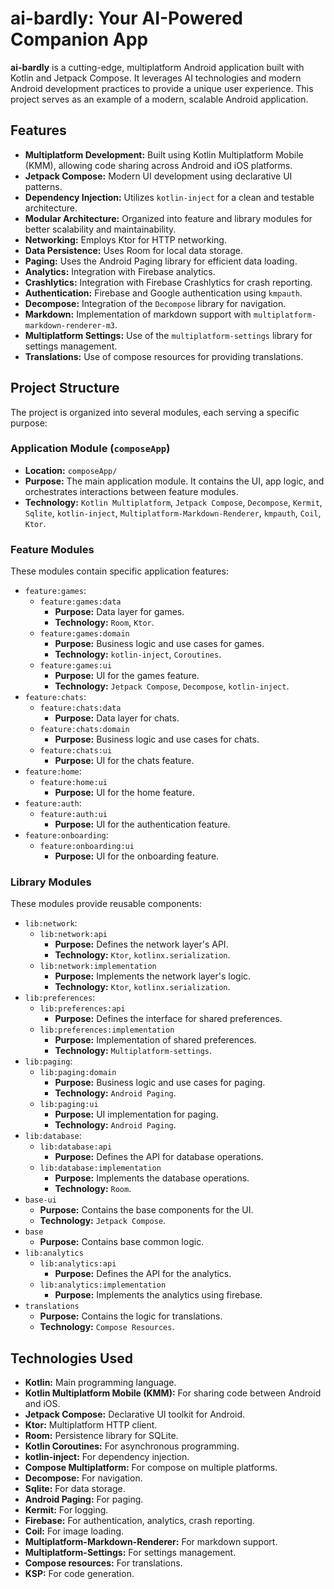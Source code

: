 # ai-bardly: Your AI-Powered Companion App

**ai-bardly** is a cutting-edge, multiplatform Android application built with Kotlin and Jetpack
Compose. It leverages AI technologies and modern Android development practices to provide a unique
user experience. This project serves as an example of a modern, scalable Android application.

## Features

- **Multiplatform Development:** Built using Kotlin Multiplatform Mobile (KMM), allowing code
  sharing across Android and iOS platforms.
- **Jetpack Compose:** Modern UI development using declarative UI patterns.
- **Dependency Injection:** Utilizes `kotlin-inject` for a clean and testable architecture.
- **Modular Architecture:** Organized into feature and library modules for better scalability and
  maintainability.
- **Networking:** Employs Ktor for HTTP networking.
- **Data Persistence:** Uses Room for local data storage.
- **Paging:** Uses the Android Paging library for efficient data loading.
- **Analytics:** Integration with Firebase analytics.
- **Crashlytics:** Integration with Firebase Crashlytics for crash reporting.
- **Authentication:** Firebase and Google authentication using `kmpauth`.
- **Decompose:** Integration of the `Decompose` library for navigation.
- **Markdown:** Implementation of markdown support with `multiplatform-markdown-renderer-m3`.
- **Multiplatform Settings:** Use of the `multiplatform-settings` library for settings management.
- **Translations:** Use of compose resources for providing translations.

## Project Structure

The project is organized into several modules, each serving a specific purpose:

### Application Module (`composeApp`)

- **Location:** `composeApp/`
- **Purpose:** The main application module. It contains the UI, app logic, and orchestrates
  interactions between feature modules.
- **Technology:** `Kotlin Multiplatform`, `Jetpack Compose`, `Decompose`, `Kermit`, `Sqlite`,
  `kotlin-inject`, `Multiplatform-Markdown-Renderer`, `kmpauth`, `Coil`, `Ktor`.

### Feature Modules

These modules contain specific application features:

- `feature:games`:
    - `feature:games:data`
        - **Purpose:** Data layer for games.
        - **Technology:** `Room`, `Ktor`.
    - `feature:games:domain`
        - **Purpose:** Business logic and use cases for games.
        - **Technology:** `kotlin-inject`, `Coroutines`.
    - `feature:games:ui`
        - **Purpose:** UI for the games feature.
        - **Technology:** `Jetpack Compose`, `Decompose`, `kotlin-inject`.
- `feature:chats`:
    - `feature:chats:data`
        - **Purpose:** Data layer for chats.
    - `feature:chats:domain`
        - **Purpose:** Business logic and use cases for chats.
    - `feature:chats:ui`
        - **Purpose:** UI for the chats feature.
- `feature:home`:
    - `feature:home:ui`
        - **Purpose:** UI for the home feature.
- `feature:auth`:
    - `feature:auth:ui`
        - **Purpose:** UI for the authentication feature.
- `feature:onboarding`:
    - `feature:onboarding:ui`
        - **Purpose:** UI for the onboarding feature.

### Library Modules

These modules provide reusable components:

- `lib:network`:
    - `lib:network:api`
        - **Purpose:** Defines the network layer's API.
        - **Technology:** `Ktor`, `kotlinx.serialization`.
    - `lib:network:implementation`
        - **Purpose:** Implements the network layer's logic.
        - **Technology:** `Ktor`, `kotlinx.serialization`.
- `lib:preferences`:
    - `lib:preferences:api`
        - **Purpose:** Defines the interface for shared preferences.
    - `lib:preferences:implementation`
        - **Purpose:** Implementation of shared preferences.
        - **Technology:** `Multiplatform-settings`.
- `lib:paging`:
    - `lib:paging:domain`
        - **Purpose:** Business logic and use cases for paging.
        - **Technology:** `Android Paging`.
    - `lib:paging:ui`
        - **Purpose:** UI implementation for paging.
        - **Technology:** `Android Paging`.
- `lib:database`:
    - `lib:database:api`
        - **Purpose:** Defines the API for database operations.
    - `lib:database:implementation`
        - **Purpose:** Implements the database operations.
        - **Technology:** `Room`.
- `base-ui`
    - **Purpose:** Contains the base components for the UI.
    - **Technology:** `Jetpack Compose`.
- `base`
    - **Purpose:** Contains base common logic.
- `lib:analytics`
    - `lib:analytics:api`
        - **Purpose:** Defines the API for the analytics.
    - `lib:analytics:implementation`
        - **Purpose:** Implements the analytics using firebase.
- `translations`
    - **Purpose:** Contains the logic for translations.
    - **Technology:** `Compose Resources`.

## Technologies Used

- **Kotlin:** Main programming language.
- **Kotlin Multiplatform Mobile (KMM):** For sharing code between Android and iOS.
- **Jetpack Compose:** Declarative UI toolkit for Android.
- **Ktor:** Multiplatform HTTP client.
- **Room:** Persistence library for SQLite.
- **Kotlin Coroutines:** For asynchronous programming.
- **kotlin-inject:** For dependency injection.
- **Compose Multiplatform:** For compose on multiple platforms.
- **Decompose:** For navigation.
- **Sqlite:** For data storage.
- **Android Paging:** For paging.
- **Kermit:** For logging.
- **Firebase:** For authentication, analytics, crash reporting.
- **Coil:** For image loading.
- **Multiplatform-Markdown-Renderer:** For markdown support.
- **Multiplatform-Settings:** For settings management.
- **Compose resources:** For translations.
- **KSP:** For code generation.